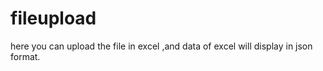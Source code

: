# fileupload
here you  can upload the file in excel ,and data of excel will display in json format. 
